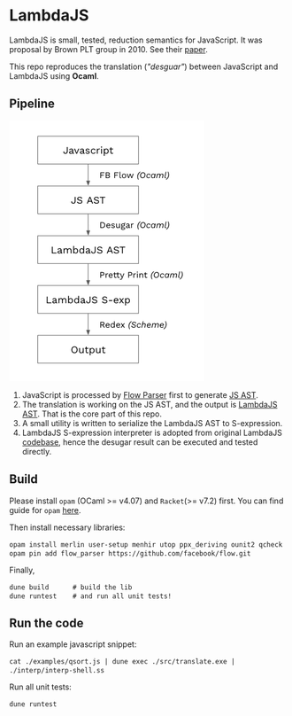 # LambdaJS

LambdaJS is small, tested, reduction semantics for JavaScript. It was proposal by
Brown PLT group in 2010. See their [paper](http://cs.brown.edu/~sk/Publications/Papers/Published/gsk-essence-javascript/). 

This repo reproduces the translation (*"desguar"*) between JavaScript and LambdaJS using **Ocaml**.


## Pipeline
![pipeline](./pipline.png)

1. JavaScript is processed by [Flow Parser](https://flow.org/) first to generate [JS AST](https://github.com/facebook/flow/blob/master/src/parser/flow_ast.ml). 
2. The translation is working on the JS AST, and the output is [LambdaJS AST](https://github.com/Lw-Cui/lambdaJS/blob/master/lib/desugar.ml). That is the core part of this repo.
3. A small utility is written to serialize the LambdaJS AST to S-expression.
4. LambdaJS S-expression interpreter is adopted from original LambdaJS [codebase](https://github.com/brownplt/LambdaJS), hence the desugar result can be executed and tested directly.

## Build

Please install `opam` (OCaml >= v4.07) and `Racket`(>= v7.2) first. You can find guide for `opam` [here](https://pl.cs.jhu.edu/fpse/coding.html).

Then install necessary libraries:
```
opam install merlin user-setup menhir utop ppx_deriving ounit2 qcheck
opam pin add flow_parser https://github.com/facebook/flow.git
```

Finally,
```
dune build      # build the lib
dune runtest    # and run all unit tests!
```

## Run the code

Run an example javascript snippet:
```
cat ./examples/qsort.js | dune exec ./src/translate.exe | ./interp/interp-shell.ss  
```

Run all unit tests:
```
dune runtest
```

